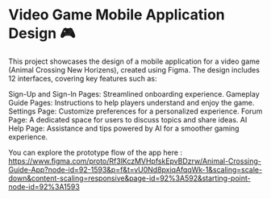 # Video Game Mobile Application Design 🎮
This project showcases the design of a mobile application for a video game (Animal Crossing New Horizens), created using Figma. 
The design includes 12 interfaces, covering key features such as:

Sign-Up and Sign-In Pages: Streamlined onboarding experience.
Gameplay Guide Pages: Instructions to help players understand and enjoy the game.
Settings Page: Customize preferences for a personalized experience.
Forum Page: A dedicated space for users to discuss topics and share ideas.
AI Help Page: Assistance and tips powered by AI for a smoother gaming experience.

You can explore the prototype flow of the app here :
https://www.figma.com/proto/Rf3lKczMVHpfskEpvBDzrw/Animal-Crossing-Guide-App?node-id=92-1593&p=f&t=vU0Nd8pxiqAfqqWk-1&scaling=scale-down&content-scaling=responsive&page-id=92%3A592&starting-point-node-id=92%3A1593
